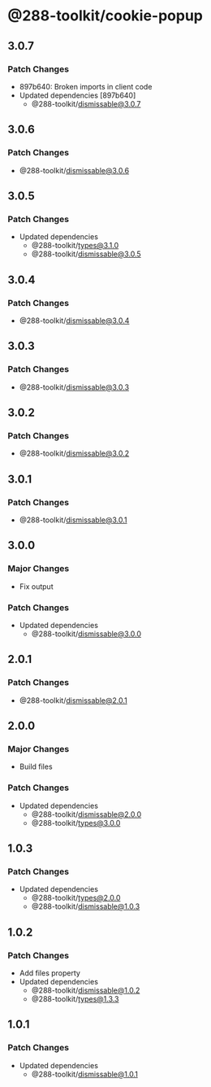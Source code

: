 # @288-toolkit/cookie-popup

## 3.0.7

### Patch Changes

-   897b640: Broken imports in client code
-   Updated dependencies [897b640]
    -   @288-toolkit/dismissable@3.0.7

## 3.0.6

### Patch Changes

-   @288-toolkit/dismissable@3.0.6

## 3.0.5

### Patch Changes

-   Updated dependencies
    -   @288-toolkit/types@3.1.0
    -   @288-toolkit/dismissable@3.0.5

## 3.0.4

### Patch Changes

-   @288-toolkit/dismissable@3.0.4

## 3.0.3

### Patch Changes

-   @288-toolkit/dismissable@3.0.3

## 3.0.2

### Patch Changes

-   @288-toolkit/dismissable@3.0.2

## 3.0.1

### Patch Changes

-   @288-toolkit/dismissable@3.0.1

## 3.0.0

### Major Changes

-   Fix output

### Patch Changes

-   Updated dependencies
    -   @288-toolkit/dismissable@3.0.0

## 2.0.1

### Patch Changes

-   @288-toolkit/dismissable@2.0.1

## 2.0.0

### Major Changes

-   Build files

### Patch Changes

-   Updated dependencies
    -   @288-toolkit/dismissable@2.0.0
    -   @288-toolkit/types@3.0.0

## 1.0.3

### Patch Changes

-   Updated dependencies
    -   @288-toolkit/types@2.0.0
    -   @288-toolkit/dismissable@1.0.3

## 1.0.2

### Patch Changes

-   Add files property
-   Updated dependencies
    -   @288-toolkit/dismissable@1.0.2
    -   @288-toolkit/types@1.3.3

## 1.0.1

### Patch Changes

-   Updated dependencies
    -   @288-toolkit/dismissable@1.0.1
